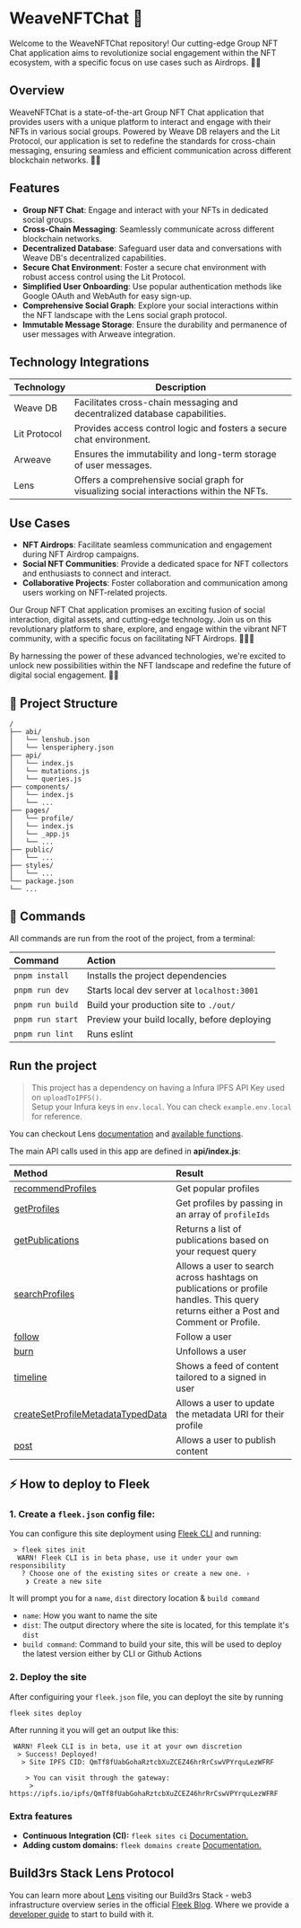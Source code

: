 # WeaveNFTChat 🌿

Welcome to the WeaveNFTChat repository! Our cutting-edge Group NFT Chat application aims to revolutionize social engagement within the NFT ecosystem, with a specific focus on use cases such as Airdrops. 🚀🌐

## Overview

WeaveNFTChat is a state-of-the-art Group NFT Chat application that provides users with a unique platform to interact and engage with their NFTs in various social groups. Powered by Weave DB relayers and the Lit Protocol, our application is set to redefine the standards for cross-chain messaging, ensuring seamless and efficient communication across different blockchain networks. 💬✨

## Features

- **Group NFT Chat**: Engage and interact with your NFTs in dedicated social groups.
- **Cross-Chain Messaging**: Seamlessly communicate across different blockchain networks.
- **Decentralized Database**: Safeguard user data and conversations with Weave DB's decentralized capabilities.
- **Secure Chat Environment**: Foster a secure chat environment with robust access control using the Lit Protocol.
- **Simplified User Onboarding**: Use popular authentication methods like Google OAuth and WebAuth for easy sign-up.
- **Comprehensive Social Graph**: Explore your social interactions within the NFT landscape with the Lens social graph protocol.
- **Immutable Message Storage**: Ensure the durability and permanence of user messages with Arweave integration.

## Technology Integrations

| Technology       | Description                                                                               |
|------------------|-------------------------------------------------------------------------------------------|
| Weave DB         | Facilitates cross-chain messaging and decentralized database capabilities.                |
| Lit Protocol     | Provides access control logic and fosters a secure chat environment.                       |
| Arweave          | Ensures the immutability and long-term storage of user messages.                           |
| Lens             | Offers a comprehensive social graph for visualizing social interactions within the NFTs.    |

## Use Cases

- **NFT Airdrops**: Facilitate seamless communication and engagement during NFT Airdrop campaigns.
- **Social NFT Communities**: Provide a dedicated space for NFT collectors and enthusiasts to connect and interact.
- **Collaborative Projects**: Foster collaboration and communication among users working on NFT-related projects.

Our Group NFT Chat application promises an exciting fusion of social interaction, digital assets, and cutting-edge technology. Join us on this revolutionary platform to share, explore, and engage within the vibrant NFT community, with a specific focus on facilitating NFT Airdrops. 🌟💬🎉

By harnessing the power of these advanced technologies, we're excited to unlock new possibilities within the NFT landscape and redefine the future of digital social engagement. 🚀✨


## 🚀 Project Structure

```
/
├── abi/
│   └── lenshub.json
│   └── lensperiphery.json
├── api/
│   └── index.js
│   └── mutations.js
│   └── queries.js
├── components/
│   └── index.js
│   └── ...
├── pages/
│   └── profile/
│   └── index.js
│   └── _app.js
│   └── ...
├── public/
│   └── ...
├── styles/
│   └── ...
└── package.json
└── ...
```

## 🧞 Commands

All commands are run from the root of the project, from a terminal:

| Command                | Action                                           |
| :--------------------- | :----------------------------------------------- |
| `pnpm install`         | Installs the project dependencies      |
| `pnpm run dev`         | Starts local dev server at `localhost:3001`      |
| `pnpm run build`       | Build your production site to `./out/`           |
| `pnpm run start`       | Preview your build locally, before deploying     |
| `pnpm run lint`        | Runs eslint                                      |


## Run the project 
> This project has a dependency on having a Infura IPFS API Key used on `uploadToIPFS()`. <br/>
> Setup your Infura keys in `env.local`. You can check `example.env.local` for reference.

You can checkout Lens [documentation](https://docs.lens.xyz/docs/introduction) and [available functions](https://docs.lens.xyz/docs/functions).

The main API calls used in this app are defined in __api/index.js__:

| Method                 | Result                                           |
| :--------------------- | :----------------------------------------------- |
| [recommendProfiles](https://docs.lens.xyz/docs/recommended-profiles#api-details) | Get popular profiles |
| [getProfiles](https://docs.lens.xyz/docs/get-profiles) | Get profiles by passing in an array of `profileIds` |
| [getPublications](https://docs.lens.xyz/docs/get-publications) | Returns a list of publications based on your request query |
| [searchProfiles](https://docs.lens.xyz/docs/search-profiles-and-publications) | Allows a user to search across hashtags on publications or profile handles. This query returns either a Post and Comment or Profile. |
| [follow](https://docs.lens.xyz/docs/functions#follow) | Follow a user |
| [burn](https://docs.lens.xyz/docs/functions#burn) | Unfollows a user |
| [timeline](https://docs.lens.xyz/docs/user-timeline) | Shows a feed of content tailored to a signed in user |
| [createSetProfileMetadataTypedData](https://docs.lens.xyz/docs/create-set-update-profile-metadata-typed-data) | Allows a user to update the metadata URI for their profile |
| [post](https://docs.lens.xyz/docs/functions#post) | Allows a user to publish content |



## ⚡ How to deploy to Fleek

### 1. Create a `fleek.json` config file:
You can configure this site deployment using [Fleek CLI]() and running:
```
 > fleek sites init
  WARN! Fleek CLI is in beta phase, use it under your own responsibility
   ? Choose one of the existing sites or create a new one. › 
    ❯ Create a new site
```
 It will prompt you for a `name`, `dist` directory location & `build command`

 - `name`: How you want to name the site
 - `dist`: The output directory where the site is located, for this template it's `dist`
 - `build command`: Command to build your site, this will be used to deploy the latest version either by CLI or Github Actions

### 2. Deploy the site
After configuiring your `fleek.json` file, you can deployt the site by running

```
fleek sites deploy
```
After running it you will get an output like this:
```
 WARN! Fleek CLI is in beta, use it at your own discretion
  > Success! Deployed!
   > Site IPFS CID: QmTf8fUabGohaRztcbXuZCEZ46hrRrCswVPYrquLezWFRF

    > You can visit through the gateway:
     > https://ipfs.io/ipfs/QmTf8fUabGohaRztcbXuZCEZ46hrRrCswVPYrquLezWFRF
```

### Extra features
- **Continuous Integration (CI):** `fleek sites ci` [Documentation.](https://docs.fleek.xyz/services/sites/#continuous-integration-ci)
- **Adding custom domains:** `fleek domains create` [Documentation.](https://docs.fleek.xyz/services/domains/)


## Build3rs Stack Lens Protocol 

You can learn more about [Lens](https://www.lens.xyz/) visiting our Build3rs Stack - web3 infrastructure overview series in the official [Fleek Blog](https://blog.fleek.xyz/). Where we provide a [developer guide](https://blog.fleek.xyz/post/builders-stack-lens-protocol/) to start to build with it. 

